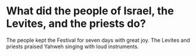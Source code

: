 # What did the people of Israel, the Levites, and the priests do?

The people kept the Festival for seven days with great joy. The Levites and priests praised Yahweh singing with loud instruments.
